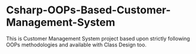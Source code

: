 # Csharp-OOPs-Based-Customer-Management-System
This is Customer Management System project based upon strictly following OOPs methodologies and available with Class Design too.
